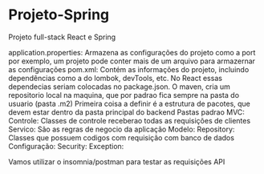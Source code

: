 # Projeto-Spring
Projeto full-stack React e Spring

application.properties: Armazena as configurações do projeto como a port por exemplo, um projeto pode conter mais de um arquivo para armazernar as configurações
pom.xml: Contém as informações do projeto, incluindo dependências como a do lombok, devTools, etc. No React essas dependecias seriam colocadas no package.json. O maven, cria um repositorio local na maquina, que por padrao fica sempre na pasta do usuario (pasta .m2)
Primeira coisa a definir é a estrutura de pacotes, que devem estar dentro da pasta principal do backend
Pastas padrao MVC:
Controle: Classes de controle receberao todas as requisições de clientes
Servico: São as regras de negocio da aplicação
Modelo:
Repository: Classes que possuem codigos com requisição com banco de dados
Configuração:
Security:
Exception:

Vamos utilizar o insomnia/postman para testar as requisições API


